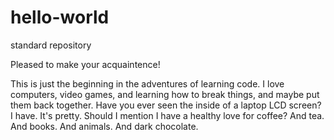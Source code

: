 # hello-world
standard repository

Pleased to make your acquaintence!

This is just the beginning in the adventures of learning code. I love computers, video games, and learning how to break things, and maybe put them back together. Have you ever seen the inside of a laptop LCD screen? I have. It's pretty. 
Should I mention I have a healthy love for coffee?  And tea. And books. And animals. And dark chocolate.
